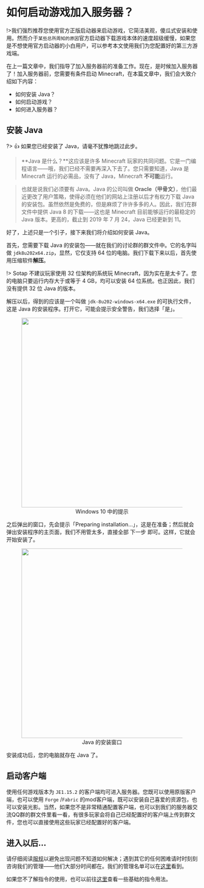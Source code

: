 # 如何启动游戏加入服务器？

!>我们强烈推荐您使用官方正版启动器来启动游戏，它简洁美观，傻瓜式安装和使用。然而介于`某些总所周知的原因`官方启动器下载游戏本体的速度超级缓慢，如果您是不想使用官方启动器的小白用户，可以参考本文使用我们为您配置好的第三方游戏端。

在上一篇文章中，我们指导了加入服务器前的准备工作。现在，是时候加入服务器了！加入服务器前，您需要有条件启动 Minecraft，在本篇文章中，我们会大致介绍如下内容：

- 如何安装 Java？
- 如何启动游戏？
- 如何进入服务器？

## 安装 Java

?> 👍 如果您已经安装了 Java，请毫不犹豫地跳过此步。

> **Java 是什么？**这应该是许多 Minecraft 玩家的共同问题。它是一门编程语言——哦，我们已经不需要再深入下去了。您只需要知道，Java 是 Minecraft 运行的必需品，没有了 Java，Minecraft **不可能**运行。

> 也就是说我们必须要有 Java。Java 的公司叫做 **Oracle（甲骨文）**，他们最近更改了用户策略，使得必须在他们的网站上注册以后才有权力下载 Java 的安装包。虽然依然是免费的，但是麻烦了许许多多的人。因此，我们在群文件中提供 Java 8 的下载——这也是 Minecraft 目前能够运行的最稳定的 Java 版本。更高的，截止到 2019 年 7 月 24，Java 已经更新到 11。

好了，上述只是一个引子，接下来我们将介绍如何安装 Java。

首先，您需要下载 Java 的安装包——就在我们的讨论群的群文件中。它的名字叫做 `jdk8u202x64.zip`，显然，它仅支持 64 位的电脑。我们下载下来以后，首先使用压缩软件**解压**。

!> Sotap 不建议玩家使用 32 位架构的系统玩 Minecraft，因为实在是太卡了。您的电脑只要运行内存大于或等于 4 GB，均可以安装 64 位系统。也正因此，我们没有提供 32 位 Java 的版本。

解压以后，得到的应该是一个叫做 `jdk-8u202-windows-x64.exe` 的可执行文件，这是 Java 的安装程序。打开它，可能会提示安全警告，我们选择「是」。

<figure style="text-align: center">
    <img style="width: 500px" draggable="false" src="https://i.loli.net/2019/07/24/5d37ea83da1b380136.png"/>
    <figcaption>Windows 10 中的提示</figcaption>
</figure>

之后弹出的窗口，先会提示「Preparing installation...」，这是在准备；然后就会弹出安装程序的主页面，我们不用管太多，直接全部 <kbd>下一步</kbd> 即可。这样，它就会开始安装了。

<figure style="text-align: center">
    <img style="width: 500px" draggable="false" src="https://i.loli.net/2019/07/24/5d37ebc90152f77543.png"/>
    <figcaption>Java 的安装窗口</figcaption>
</figure>

安装成功后，您的电脑就存在 Java 了。

## 启动客户端

使用任何游戏版本为 `JE1.15.2` 的客户端均可进入服务器。您既可以使用原版客户端，也可以使用 `Forge` /`Fabric` 的mod客户端，既可以安装自己喜爱的资源包，也可以安装光影。当然，如果您不是非常精通配置客户端，也可以到我们的服务器交流QQ群的群文件里看一看，有很多玩家会将自己已经配置好的客户端上传到群文件，您也可以直接使用这些玩家已经配置好的客户端。

## 进入以后...

请仔细阅读[服规](/rules.md)以避免出现问题不知道如何解决；遇到其它的任何困难请时时刻刻咨询我们的管理——他们大部分时间都在。我们的管理名单可以在[这里](/about/management.md)看到。

如果您不了解指令的使用，也可以前往[这里](/getting-started/basic-commands.md)查看一些基础的指令用法。
